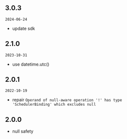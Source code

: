 ## 3.0.3
`2024-06-24`

- update sdk

## 2.1.0
`2023-10-31`

- use datetime.utc()

## 2.0.1
`2022-10-19`

- repair `Operand of null-aware operation '!' has type 'SchedulerBinding' which excludes null`

## 2.0.0
- null safety

